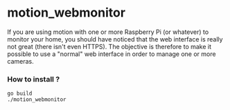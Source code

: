 # motion_webmonitor

If you are using motion with one or more Raspberry Pi (or whatever) to monitor your home, you should have noticed that
the web interface is really not great (there isn't even HTTPS). The objective is therefore to make it possible to use
a "normal" web interface in order to manage one or more cameras.

### How to install ?

```
go build
./motion_webmonitor
```
